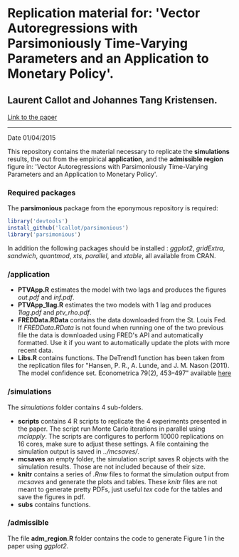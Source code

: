 # Replication material for: 'Vector Autoregressions with Parsimoniously Time-Varying Parameters and an Application to Monetary Policy'.
## Laurent Callot and Johannes Tang Kristensen.


[Link to the paper](http://lcallot.github.io/papers/ptv-var/)

---

Date 01/04/2015

This repository contains the material necessary to replicate the __simulations__ results, the out from the empirical __application__, and the __admissible region__ figure in: 'Vector Autoregressions with Parsimoniously Time-Varying Parameters and an Application to Monetary Policy'. 

### Required packages 

The __parsimonious__ package from the eponymous repository is required:

```r
library('devtools')
install_github('lcallot/parsimonious')
library('parsimonious')
```

In addition the following packages should be installed : _ggplot2_, _gridExtra_, _sandwich_, _quantmod_, _xts_, _parallel_, and _xtable_, all available from CRAN.   


### /application

+ __PTVApp.R__ estimates the model with two lags and produces the figures _out.pdf_ and _inf.pdf_. 
+ __PTVApp\_1lag.R__ estimates the two models with 1 lag and produces _1lag.pdf_ and _ptv\_rho.pdf_.
+ __FREDData.RData__ contains the data downloaded from the St. Louis Fed. If _FREDData.RData_ is not found when running one of the two previous file the data is downloaded using FRED's API and automatically formatted. Use it if you want to automatically update the plots with more recent data.   
+ __Libs.R__ contains functions. The DeTrend1 function has been taken from the replication files for "Hansen, P. R., A. Lunde, and J. M. Nason (2011). The model confidence set. Econometrica 79(2), 453–497" available [here](https://www.econometricsociety.org/content/supplement-model-confidence-set-0)



### /simulations

The _simulations_ folder contains 4 sub-folders. 

+ __scripts__ contains 4 R scripts to replicate the 4 experiments presented in the paper. The script run Monte Carlo iterations in parallel using _mclapply_. The scripts are configures to perform 10000 replications on 16 cores, make sure to adjust these settings. A file containing the simulation output is saved in _../mcsaves/_.
+ __mcsaves__ an empty folder, the simulation script saves R objects with the simulation results. Those are not included because of their size. 
+ __knitr__ contains a series of _.Rnw_ files to format the simulation output from _mcsaves_ and generate the plots and tables. These _knitr_ files are not meant to generate pretty PDFs, just useful _tex_ code for the tables and save the figures in pdf. 
+ __subs__ contains functions. 

### /admissible
The file __adm\_region.R__ folder contains the code to generate Figure 1 in the paper using _ggplot2_.  


